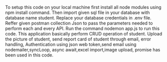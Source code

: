 To setup this code on your local machine first install all node modules using npm install command.
Then import given sql file in your database with database name student.
Replace your database credentials in .env file.
Reffer given postman collection Json to pass the parameters needed to perform each and every API.
Run the command nodemon app.js to run this code.
This application basically perform CRUD operation of student.
Upload the picture of student, send report card of student through email,
error handling, Authentication using json web token,send email using nodemailer,syncLoop,  async await,excel import,image upload, promise has been used in this code.
